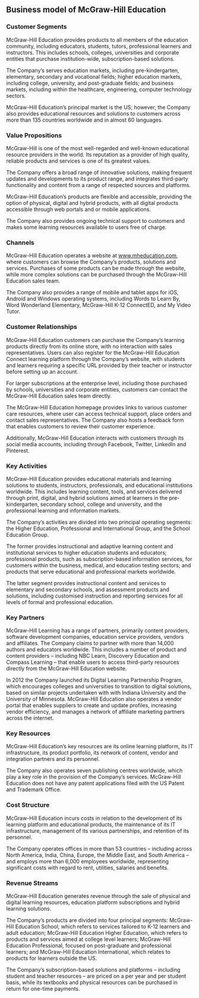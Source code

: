 Business model of McGraw-Hill Education
---------------------------------------

 ### Customer Segments

 McGraw-Hill Education provides products to all members of the education community, including educators, students, tutors, professional learners and instructors. This includes schools, colleges, universities and corporate entities that purchase institution-wide, subscription-based solutions.

 The Company’s serves education markets, including pre-kindergarten, elementary, secondary and vocational fields; higher education markets, including college, university, and post-graduate fields; and business markets, including within the healthcare, engineering, computer technology sectors.

 McGraw-Hill Education’s principal market is the US; however, the Company also provides educational resources and solutions to customers across more than 135 countries worldwide and in almost 60 languages.

 ### Value Propositions

 McGraw-Hill is one of the most well-regarded and well-known educational resource providers in the world. Its reputation as a provider of high quality, reliable products and services is one of its greatest values.

 The Company offers a broad range of innovative solutions, making frequent updates and developments to its product range, and integrates third-party functionality and content from a range of respected sources and platforms.

 McGraw-Hill Education’s products are flexible and accessible, providing the option of physical, digital and hybrid products, with all digital products accessible through web portals and or mobile applications.

 The Company also provides ongoing technical support to customers and makes some learning resources available to users free of charge.

 ### Channels

 McGraw-Hill Education operates a website at www.mheducation.com, where customers can browse the Company’s products, solutions and services. Purchases of some products can be made through the website, while more complex solutions can be purchased through the McGraw-Hill Education sales team.

 The Company also provides a range of mobile and tablet apps for iOS, Android and Windows operating systems, including Words to Learn By, Word Wonderland Elementary, McGraw-Hill K-12 ConnectED, and My Video Tutor.

 ### Customer Relationships

 McGraw-Hill Education customers can purchase the Company’s learning products directly from its online store, with no interaction with sales representatives. Users can also register for the McGraw-Hill Education Connect learning platform through the Company’s website, with students and learners requiring a specific URL provided by their teacher or instructor before setting up an account.

 For larger subscriptions at the enterprise level, including those purchased by schools, universities and corporate entities, customers can contact the McGraw-Hill Education sales team directly.

 The McGraw-Hill Education homepage provides links to various customer care resources, where user can access technical support, place orders and contact sales representatives. The Company also hosts a feedback form that enables customers to review their customer experience.

 Additionally, McGraw-Hill Education interacts with customers through its social media accounts, including through Facebook, Twitter, LinkedIn and Pinterest.

 ### Key Activities

 McGraw-Hill Education provides educational materials and learning solutions to students, instructors, professionals, and educational institutions worldwide. This includes learning content, tools, and services delivered through print, digital, and hybrid solutions aimed at learners in the pre-kindergarten, secondary school, college and university, and the professional learning and information markets.

 The Company’s activities are divided into two principal operating segments: the Higher Education, Professional and International Group, and the School Education Group.

 The former provides instructional and adaptive learning content and institutional services to higher education students and educators; professional products, such as subscription-based information services, for customers within the business, medical, and education testing sectors; and products that serve educational and professional markets worldwide.

 The latter segment provides instructional content and services to elementary and secondary schools, and assessment products and solutions, including customised instruction and reporting services for all levels of formal and professional education.

 ### Key Partners

 McGraw-Hill Learning has a range of partners, primarily content providers, software development companies, education service providers, vendors and affiliates. The Company claims to partner with more than 14,000 authors and educators worldwide. This includes a number of product and content providers – including NBC Learn, Discovery Education and Compass Learning – that enable users to access third-party resources directly from the McGraw-Hill Education website.

 In 2012 the Company launched its Digital Learning Partnership Program, which encourages colleges and universities to transition to digital solutions, based on similar projects undertaken with with Indiana University and the University of Minnesota. McGraw-Hill Education also operates a vendor portal that enables suppliers to create and update profiles, increasing vendor efficiency, and manages a network of affiliate marketing partners across the internet.

 ### Key Resources

 McGraw-Hill Education’s key resources are its online learning platform, its IT infrastructure, its product portfolio, its network of content, vendor and integration partners and its personnel.

 The Company also operates seven publishing centres worldwide, which play a key role in the provision of the Company’s services. McGraw-Hill Education does not have any patent applications filed with the US Patent and Trademark Office.

 ### Cost Structure

 McGraw-Hill Education incurs costs in relation to the development of its learning platform and educational products, the maintenance of its IT infrastructure, management of its various partnerships, and retention of its personnel.

 The Company operates offices in more than 53 countries – including across North America, India, China, Europe, the Middle East, and South America – and employs more than 6,000 employees worldwide, representing significant costs with regard to rent, utilities, salaries and benefits.

 ### Revenue Streams

 McGraw-Hill Education generates revenue through the sale of physical and digital learning resources, education platform subscriptions and hybrid learning solutions.

 The Company’s products are divided into four principal segments: McGraw-Hill Education School, which refers to services tailored to K-12 learners and adult education; McGraw-Hill Education Higher Education, which refers to products and services aimed at college level learners; McGraw-Hill Education Professional, focused on post-graduate and professional learners; and McGraw-Hill Education International, which relates to products for learners outside the US.

 The Company’s subscription-based solutions and platforms – including student and teacher resources – are priced on a per year and per student basis, while its textbooks and physical resources can be purchased in return for one-time payments.